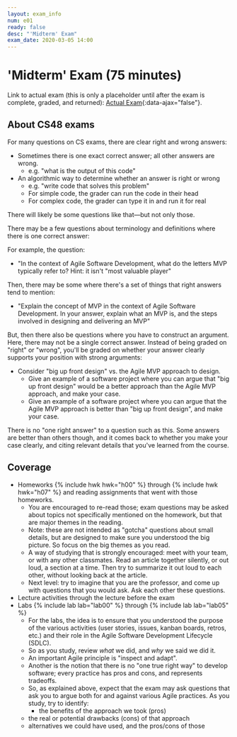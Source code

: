 ```yaml
---
layout: exam_info
num: e01
ready: false
desc: "'Midterm' Exam"
exam_date: 2020-03-05 14:00
---
```


# 'Midterm' Exam (75 minutes) 

Link to actual exam (this is only a placeholder until after the exam is complete, graded,
and returned): [Actual Exam](cs48_w20_e01/){:data-ajax="false"}.

## About CS48 exams

For many questions on CS exams, there are clear right and wrong answers:

* Sometimes there is one exact correct answer; all other answers are wrong.
   * e.g. "what is the output of this code"
* An algorithmic way to determine whether an answer is right or wrong
   * e.g. "write code that solves this problem"
   * For simple code, the grader can run the code in their head
   * For complex code, the grader can type it in and run it for real


There will likely be some questions like that&mdash;but not only those.

There may be a few questions about terminology and definitions
where there is one correct answer:

For example, the question:
* "In the context of Agile Software Development, what do the letters MVP typically refer to?  Hint: it isn't "most valuable player"

Then, there may be some where there's a set of things that right answers tend to mention:

* "Explain the concept of MVP in the context of Agile Software Development.  In your answer, explain what an MVP is, and the steps involved in designing and delivering an MVP"

But, then there also be questions where you have to construct an argument.   Here, there may not be a single correct answer.  Instead of being graded on "right" or "wrong", you'll be graded on whether your answer clearly supports your position with strong arguments:

* Consider "big up front design" vs. the Agile MVP approach to design.  
   * Give an example of a software project where you can argue that "big up front design" would be a better approach than the Agile MVP approach, and make your case.
   * Give an example of a software project where you can argue that the Agile MVP approach is better than "big up front design", and make your case.

There is no "one right answer" to a question such as this.   Some answers are better than others though, and it comes back to whether you make your case clearly, and citing relevant details that you've learned from the course.

## Coverage

* Homeworks {% include hwk hwk="h00" %} through {% include hwk hwk="h07" %} and reading assignments that went with those homeworks.
   * You are encouraged to re-read those; exam questions may be asked
     about topics not specifically mentioned on the homework, but that are
     major themes in the reading.
   * Note: these are not intended as "gotcha" questions about small details,
     but are designed to make sure you understood the big picture.  So focus
     on the big themes as you read.
   * A way of studying that is strongly encouraged: meet with your team, or
     with any other classmates.  Read an article together silently, or out
     loud, a section at a time.  Then try to summarize it out loud to each
     other, without looking back at the article.
   * Next level: try to imagine that you are the professor, and come up
     with questions that you would ask. Ask each other these questions.
* Lecture activities through the lecture before the exam
* Labs {% include lab lab="lab00" %} through {% include lab lab="lab05" %}
   * For the labs, the idea is to ensure that you understood the purpose
     of the various activities (user stories, issues, kanban boards, retros,
     etc.) and their role in the Agile Software Development Lifecycle (SDLC).
   * So as you study, review *what* we did, and *why* we said we did it.
   * An important Agile principle is "inspect and adapt".
   * Another is the notion that there is no "one true right way" to develop
     software; every practice has pros and cons, and represents tradeoffs.
   * So, as explained above, expect that
     the exam may ask questions that ask you to argue both for and against
     various Agile practices.   As you study, try to identify:
        * the benefits of the approach we took (pros)
	* the real or potential drawbacks (cons) of that approach
	* alternatives we could have used, and the pros/cons of those

   
